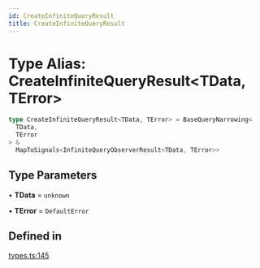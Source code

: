 ```yaml
---
id: CreateInfiniteQueryResult
title: CreateInfiniteQueryResult
---
```


# Type Alias: CreateInfiniteQueryResult\<TData, TError\>

```ts
type CreateInfiniteQueryResult<TData, TError> = BaseQueryNarrowing<
  TData,
  TError
> &
  MapToSignals<InfiniteQueryObserverResult<TData, TError>>
```

## Type Parameters

• **TData** = `unknown`

• **TError** = `DefaultError`

## Defined in

[types.ts:145](https://github.com/TanStack/query/blob/main/packages/angular-query-experimental/src/types.ts#L145)
